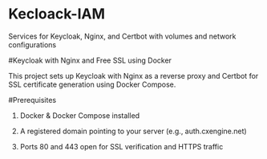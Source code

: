 # Kecloack-IAM
Services for Keycloak, Nginx, and Certbot with volumes and network configurations

#Keycloak with Nginx and Free SSL using Docker

This project sets up Keycloak with Nginx as a reverse proxy and Certbot for SSL certificate generation using Docker Compose.

#Prerequisites

1) Docker & Docker Compose installed

2) A registered domain pointing to your server (e.g., auth.cxengine.net)

3) Ports 80 and 443 open for SSL verification and HTTPS traffic
